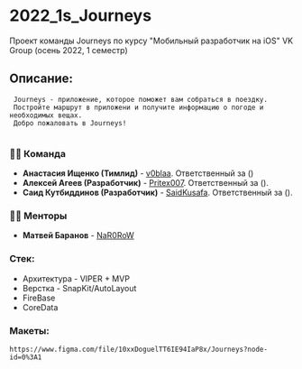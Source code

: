 # 2022_1s_Journeys
Проект команды Journeys по курсу "Мобильный разработчик на iOS" VK Group (осень 2022, 1 семестр)

## Описание:
     Journeys - приложение, которое поможет вам собраться в поездку.
     Постройте маршрут в приложени и получите информацию о погоде и необходимых вещах.
     Добро пожаловать в Journeys!
          
### 👨‍💻 Команда
* **Анастасия Ищенко (Тимлид)** - [v0blaa](https://github.com/v0blaa). Ответственный за ()
* **Алексей Агеев (Разработчик)** - [Pritex007](https://github.com/Pritex007). Ответственный за ().
* **Саид Кутбиддинов (Разработчик)** - [SaidKusafa](https://github.com/SaidKusafa). Ответственный за ().


### 🧑‍🏫 Менторы
* **Матвей Баранов** - [NaR0RoW](https://github.com/NaR0RoW)

### Стек:
* Архитектура - VIPER + MVP
* Верстка - SnapKit/AutoLayout 
* FireBase
* CoreData

### Макеты: 
    https://www.figma.com/file/10xxDoguelTT6IE94IaP8x/Journeys?node-id=0%3A1

